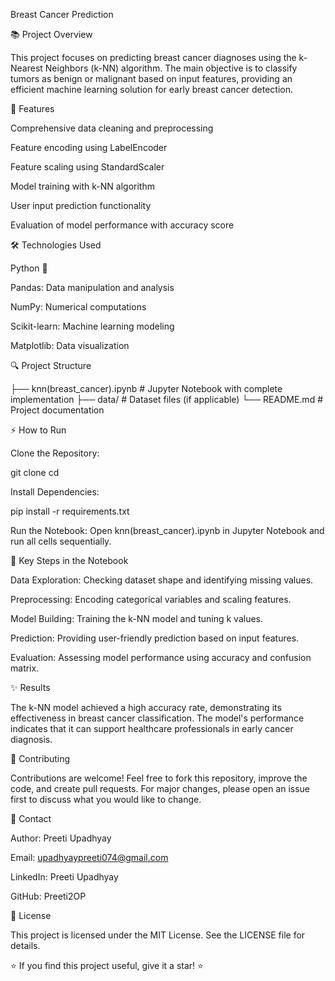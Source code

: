Breast Cancer Prediction

📚 Project Overview

This project focuses on predicting breast cancer diagnoses using the k-Nearest Neighbors (k-NN) algorithm. The main objective is to classify tumors as benign or malignant based on input features, providing an efficient machine learning solution for early breast cancer detection.

🚀 Features

Comprehensive data cleaning and preprocessing

Feature encoding using LabelEncoder

Feature scaling using StandardScaler

Model training with k-NN algorithm

User input prediction functionality

Evaluation of model performance with accuracy score

🛠️ Technologies Used

Python 🐍

Pandas: Data manipulation and analysis

NumPy: Numerical computations

Scikit-learn: Machine learning modeling

Matplotlib: Data visualization

🔍 Project Structure

├── knn(breast_cancer).ipynb  # Jupyter Notebook with complete implementation
├── data/                     # Dataset files (if applicable)
└── README.md                 # Project documentation

⚡ How to Run

Clone the Repository:

git clone <repository-url>
cd <repository-folder>

Install Dependencies:

pip install -r requirements.txt

Run the Notebook:
Open knn(breast_cancer).ipynb in Jupyter Notebook and run all cells sequentially.

🎯 Key Steps in the Notebook

Data Exploration: Checking dataset shape and identifying missing values.

Preprocessing: Encoding categorical variables and scaling features.

Model Building: Training the k-NN model and tuning k values.

Prediction: Providing user-friendly prediction based on input features.

Evaluation: Assessing model performance using accuracy and confusion matrix.

✨ Results

The k-NN model achieved a high accuracy rate, demonstrating its effectiveness in breast cancer classification. The model's performance indicates that it can support healthcare professionals in early cancer diagnosis.

🤝 Contributing

Contributions are welcome! Feel free to fork this repository, improve the code, and create pull requests. For major changes, please open an issue first to discuss what you would like to change.

💬 Contact

Author: Preeti Upadhyay

Email: upadhyaypreeti074@gmail.com

LinkedIn: Preeti Upadhyay

GitHub: Preeti2OP

📜 License

This project is licensed under the MIT License. See the LICENSE file for details.

⭐ If you find this project useful, give it a star! ⭐
